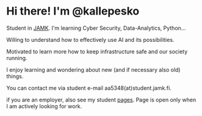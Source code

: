 # Hi there! I'm @kallepesko

Student in [JAMK](https://jamk.fi/en/). I'm learning Cyber Security, Data-Analytics, Python... 

Willing to understand how to effectively use AI and its possibilities.

Motivated to learn more how to keep infrastructure safe and our society running.

I enjoy learning and wondering about new (and if necessary also old) things.

You can contact me via student e-mail aa5348(at)student.jamk.fi.

if you are an employer, also see my student [pages](https://student.labranet.jamk.fi/~aa5348/). Page is open only when I am actively looking for work.
